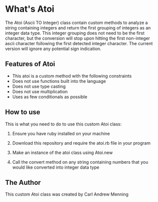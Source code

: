 # What's Atoi

The Atoi (Ascii TO Integer) class contain custom methods to analyze a 
string containing integers and return the first grouping of integers 
as an integer data type.  This integer grouping does not need to be the
first character, but the conversion will stop upon hitting the first 
non-integer ascii character following the first detected integer 
character.  The current version will ignore any potential sign indication.  

## Features of Atoi

*   This atoi is a custom method with the following constraints
*   Does not use functions built into the language
*   Does not use type casting
*   Does not use multiplication
*   Uses as few conditionals as possible

## How to use

This is what you need to do to use this custom Atoi class:

1.  Ensure you have ruby installed on your machine

2.  Download this repository and require the atoi.rb file in your program

3.  Make an instance of the atoi class using Atoi.new

4.  Call the convert method on any string containing numbers that you would like converted into integer data type

## The Author

This custom Atoi class was created by Carl Andrew Menning